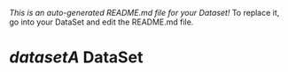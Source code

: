 *This is an auto-generated README.md file for your Dataset!*
To replace it, go into your DataSet and edit the README.md file.

*datasetA* DataSet
===

## 